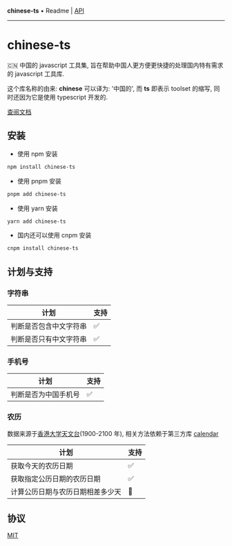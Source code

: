 **chinese-ts** • Readme \| [API](globals.md)

***

# chinese-ts

🇨🇳 中国的 javascript 工具集, 旨在帮助中国人更方便更快捷的处理国内特有需求的 javascript 工具库.

这个库名称的由来: **chinese** 可以译为: '中国的', 而 **ts** 即表示 toolset 的缩写, 同时还因为它是使用 typescript 开发的.

[查阅文档](https://chinese-ts.hacxy.cn)

## 安装

- 使用 npm 安装

```bash
npm install chinese-ts
```

- 使用 pnpm 安装

```bash
pnpm add chinese-ts
```

- 使用 yarn 安装

```bash
yarn add chinese-ts
```

- 国内还可以使用 cnpm 安装

```bash
cnpm install chinese-ts
```

## 计划与支持

### 字符串

| 计划                   | 支持 |
| ---------------------- | ---- |
| 判断是否包含中文字符串 | ✅   |
| 判断是否只有中文字符串 | ✅   |

### 手机号

| 计划                 | 支持 |
| -------------------- | ---- |
| 判断是否为中国手机号 | ✅   |

### 农历

数据来源于[香港大学天文台](https://www.hko.gov.hk/tc/gts/time/conversion1_text.htm#)(1900-2100 年), 相关方法依赖于第三方库 [calendar](https://github.com/jjonline/calendar.js)

| 计划                             | 支持 |
| -------------------------------- | ---- |
| 获取今天的农历日期               | ✅   |
| 获取指定公历日期的农历日期       | ✅   |
| 计算公历日期与农历日期相差多少天 | 🚧   |

## 协议

[MIT](./LICENSE)
